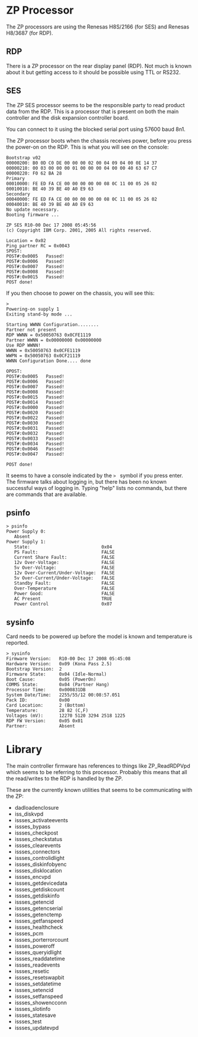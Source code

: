 # ZP Processor

The ZP processors are using the Renesas H8S/2166 (for SES) and Renesas H8/3687 (for RDP).

## RDP

There is a ZP processor on the rear display panel (RDP). Not much is known about it but getting access to it should
be possible using TTL or RS232.

## SES
The ZP SES processor seems to be the responsible party to read product data from the RDP.
This is a processor that is present on both the main controller and the disk expansion controller board.

You can connect to it using the blocked serial port using 57600 baud 8n1.

The ZP processor boots when the chassis receives power, before you press the power-on on the RDP. This
is what you will see on the console:

```
Bootstrap v02
00000200: B0 0D C0 DE 00 00 00 02 00 04 09 04 00 0E 14 37
00000210: 00 03 00 00 00 01 00 00 00 04 00 00 40 63 67 C7
00000220: F0 62 BA 28
Primary
00010000: FE ED FA CE 00 00 00 00 00 08 0C 11 00 05 26 02
00010010: BE 40 39 BE 40 A0 E9 63
Secondary
00040000: FE ED FA CE 00 00 00 00 00 08 0C 11 00 05 26 02
00040010: BE 40 39 BE 40 A0 E9 63 
No update necessary.
Booting firmware ...

ZP SES R10-00 Dec 17 2008 05:45:56
(c) Copyright IBM Corp. 2001, 2005 All rights reserved.

Location = 0x02 
Ping partner RC = 0x0043
SPOST:
POST#:0x0005   Passed!
POST#:0x0006   Passed!
POST#:0x0007   Passed!
POST#:0x0008   Passed!
POST#:0x0015   Passed!
POST done!
```

If you then choose to power on the chassis, you will see this:

```
>  
Powering-on supply 1 
Exiting stand-by mode ... 

Starting WWNN Configuration........ 
Partner not present 
RDP WWNN = 0x50050763 0x0CFE1119
Partner WWNN = 0x00000000 0x00000000
Use RDP WWNN!
WWNN = 0x50050763 0x0CFE1119
WWPN = 0x50050763 0x0CF21119
WWNN Configuration Done.... done

OPOST:
POST#:0x0005   Passed!
POST#:0x0006   Passed!
POST#:0x0007   Passed!
POST#:0x0008   Passed!
POST#:0x0015   Passed!
POST#:0x0014   Passed!
POST#:0x0000   Passed!
POST#:0x0020   Passed!
POST#:0x0022   Passed!
POST#:0x0030   Passed!
POST#:0x0031   Passed!
POST#:0x0032   Passed!
POST#:0x0033   Passed!
POST#:0x0034   Passed!
POST#:0x0046   Passed!
POST#:0x0047   Passed!

POST done!
```

It seems to have a console indicated by the `> ` symbol if you press enter. The firmware talks about logging in, but
there has been no known successful ways of logging in. Typing "help" lists no commands, but there are commands that are available.

## psinfo

```
> psinfo
Power Supply 0:
   Absent
Power Supply 1:
   State:                           0x04
   PS Fault:                        FALSE
   Current Share Fault:             FALSE
   12v Over-Voltage:                FALSE
   5v Over-Voltage:                 FALSE
   12v Over-Current/Under-Voltage:  FALSE
   5v Over-Current/Under-Voltage:   FALSE
   Standby Fault:                   FALSE
   Over-Temperature                 FALSE
   Power Good:                      FALSE
   AC Present                       TRUE
   Power Control                    0x07
```

## sysinfo

Card needs to be powered up before the model is known and temperature is reported.

```
> sysinfo
Firmware Version:   R10-00 Dec 17 2008 05:45:08
Hardware Version:   0x09 (Kona Pass 2.5)
Bootstrap Version:  2
Firmware State:     0x04 (Idle-Normal)
Boot Cause:         0x05 (PowerOn)
COMMS State:        0x04 (Partner Hang)
Processor Time:     0x000831DB
System Date/Time:   2255/55/12 00:08:57.051
Pack ID:            0x00
Card Location:      2 (Bottom)
Temperature:        28 82 (C,F)
Voltages (mV):      12270 5120 3294 2518 1225
RDP FW Version:     0x05 0x01
Partner:            Absent
```

# Library

The main controller firmware has references to things like ZP_ReadRDPVpd which seems to be referring to this processor. Probably
this means that all the read/writes to the RDP is handled by the ZP. 

These are the currently known utilities that seems to be communicating with the ZP:

 * dadloadenclosure
 * iss_diskvpd
 * issses_activateevents
 * issses_bypass
 * issses_checkpost
 * issses_checkstatus
 * issses_clearevents
 * issses_connectors
 * issses_controlidlight
 * issses_diskinfobyenc
 * issses_disklocation
 * issses_encvpd
 * issses_getdevicedata
 * issses_getdiskcount
 * issses_getdiskinfo
 * issses_getencid
 * issses_getencserial
 * issses_getenctemp
 * issses_getfanspeed
 * issses_healthcheck
 * issses_pcm
 * issses_porterrorcount
 * issses_poweroff
 * issses_queryidlight
 * issses_readdatetime
 * issses_readevents
 * issses_resetic
 * issses_resetswapbit
 * issses_setdatetime
 * issses_setencid
 * issses_setfanspeed
 * issses_showencconn
 * issses_slotinfo
 * issses_statesave
 * issses_test
 * issses_updatevpd
